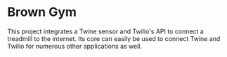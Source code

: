 Brown Gym
===========

This project integrates a Twine sensor and Twilio's API to connect a treadmill to the internet. Its core can easily be used to connect Twine and Twilio for numerous other applications as well.
